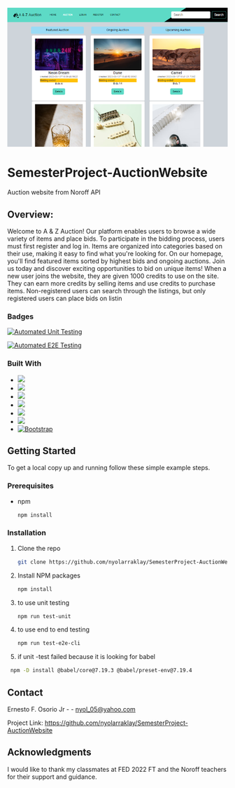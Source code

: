 ![Auction-website Site Banner](src/images/auction-website.png)

# SemesterProject-AuctionWebsite
Auction website from Noroff API

## Overview:
Welcome to A & Z Auction! Our platform enables users to browse a wide variety of items and place bids. To participate in the bidding process, users must first register and log in. Items are organized into categories based on their use, making it easy to find what you're looking for. On our homepage, you'll find featured items sorted by highest bids and ongoing auctions. Join us today and discover exciting opportunities to bid on unique items!
When a new user joins the website, they are given 1000 credits to use on the site. They can earn more credits by selling items and use credits to purchase items. Non-registered users can search through the listings, but only registered users can place bids on listin


### Badges
[![Automated Unit Testing](https://github.com/nyolarraklay/SemesterProject-AuctionWebsite/actions/workflows/unit-test.yml/badge.svg)](https://github.com/nyolarraklay/SemesterProject-AuctionWebsite/actions/workflows/unit-test.yml)

[![Automated E2E Testing](https://github.com/nyolarraklay/SemesterProject-AuctionWebsite/actions/workflows/e2e-test.yml/badge.svg)](https://github.com/nyolarraklay/SemesterProject-AuctionWebsite/actions/workflows/e2e-test.yml)


### Built With


* <img src="https://img.shields.io/badge/HTML-239120?style=for-the-badge&logo=html5&logoColor=white">
* <img src="https://img.shields.io/badge/JavaScript-323330?style=for-the-badge&logo=javascript&logoColor=F7DF1E">
* <img src="https://img.shields.io/badge/CSS-239120?&style=for-the-badge&logo=css3&logoColor=white">
* <img src="https://img.shields.io/badge/Ubuntu-E95420?style=for-the-badge&logo=ubuntu&logoColor=white">
* <img src="https://img.shields.io/badge/Sass-CC6699?style=for-the-badge&logo=sass&logoColor=white">
* <img src="https://img.shields.io/badge/Jest-323330?style=for-the-badge&logo=Jest&logoColor=white">
* [![Bootstrap][Bootstrap.com]][Bootstrap-url]





<!-- GETTING STARTED -->
## Getting Started

To get a local copy up and running follow these simple example steps.

### Prerequisites


* npm
  ```sh
  npm install 
  ```

### Installation




1. Clone the repo
   ```sh
   git clone https://github.com/nyolarraklay/SemesterProject-AuctionWebsite
   ```
2. Install NPM packages
   ```sh
   npm install
   ```
3. to use unit testing
   ```sh
   npm run test-unit
   ```

4. to use end to end testing
   ```sh
   npm run test-e2e-cli
   ```
5. if unit -test failed because it is looking for babel
  ```sh
   npm -D install @babel/core@7.19.3 @babel/preset-env@7.19.4
   ```

<!-- CONTACT -->
## Contact

Ernesto F. Osorio Jr -  - nyol_05@yahoo.com

Project Link: https://github.com/nyolarraklay/SemesterProject-AuctionWebsite




<!-- ACKNOWLEDGMENTS -->
## Acknowledgments

I would like to thank my classmates at FED 2022 FT and the Noroff teachers for their support and guidance.



<!-- MARKDOWN LINKS & IMAGES -->
[Bootstrap.com]: https://img.shields.io/badge/Bootstrap-563D7C?style=for-the-badge&logo=bootstrap&logoColor=white
[Bootstrap-url]: https://getbootstrap.com

